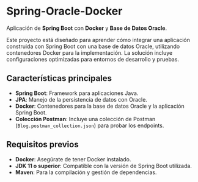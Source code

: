 # Spring-Oracle-Docker

Aplicación de **Spring Boot** con **Docker** y **Base de Datos Oracle**.

Este proyecto está diseñado para aprender cómo integrar una aplicación construida con Spring Boot con una base de datos Oracle, utilizando contenedores Docker para la implementación. La solución incluye configuraciones optimizadas para entornos de desarrollo y pruebas.

## Características principales

- **Spring Boot**: Framework para aplicaciones Java.
- **JPA**: Manejo de la persistencia de datos con Oracle.
- **Docker**: Contenedores para la base de datos Oracle y la aplicación Spring Boot.
- **Colección Postman**: Incluye una colección de Postman (`Blog.postman_collection.json`) para probar los endpoints.

## Requisitos previos

- **Docker**: Asegúrate de tener Docker instalado.
- **JDK 11 o superior**: Compatible con la versión de Spring Boot utilizada.
- **Maven**: Para la compilación y gestión de dependencias.

